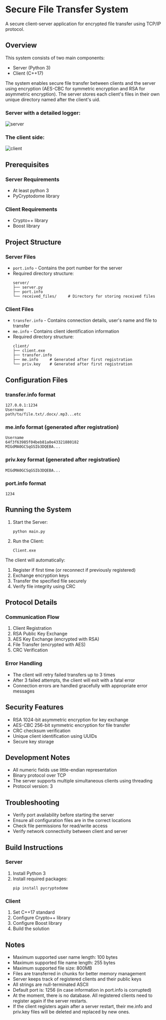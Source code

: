 # Secure File Transfer System
A secure client-server application for encrypted file transfer using TCP/IP protocol.

## Overview
This system consists of two main components:
- Server (Python 3)
- Client (C++17)

The system enables secure file transfer between clients and the server using encryption (AES-CBC for symmetric encryption and RSA for asymmetric encryption).
The server stores each client's files in their own unique directory named after the client's uid.

### Server with a detailed logger:
![server](https://github.com/user-attachments/assets/798f333e-0025-4796-a24e-8acdae20d81b)

### The client side:
![client](https://github.com/user-attachments/assets/541a6935-8ce2-404b-bbda-7276ad80fc4e)


## Prerequisites

### Server Requirements
- At least python 3
- PyCryptodome library

### Client Requirements
- Crypto++ library
- Boost library

## Project Structure

### Server Files
- `port.info` - Contains the port number for the server
- Required directory structure:
  ```
  server/
  ├── server.py
  ├── port.info
  └── received_files/     # Directory for storing received files
  ```

### Client Files
- `transfer.info` - Contains connection details, user's name and file to transfer
- `me.info` - Contains client identification information
- Required directory structure:
  ```
  client/
  ├── client.exe
  ├── transfer.info
  ├── me.info	  # Generated after first registration
  └── priv.key    # Generated after first registration
  ```

## Configuration Files

### transfer.info format
```
127.0.0.1:1234
Username
path/to/file.txt/.docx/.mp3...etc
```

### me.info format (generated after registration)
```
Username
64f3f63985f04beb81a0e43321880182
MIGdMA0GCSqGSIb3DQEBA...
```

### priv.key format (generated after registration)
```
MIGdMA0GCSqGSIb3DQEBA...
```

### port.info format
```
1234
```

## Running the System

1. Start the Server:
   ```bash\cmd
   python main.py
   ```

2. Run the Client:
   ```bash\cmd
   Client.exe
   ```

The client will automatically:
1. Register if first time (or reconnect if previously registered)
2. Exchange encryption keys
3. Transfer the specified file securely
4. Verify file integrity using CRC

## Protocol Details

### Communication Flow
1. Client Registration
2. RSA Public Key Exchange
3. AES Key Exchange (encrypted with RSA)
4. File Transfer (encrypted with AES)
5. CRC Verification

### Error Handling
- The client will retry failed transfers up to 3 times
- After 3 failed attempts, the client will exit with a fatal error
- Connection errors are handled gracefully with appropriate error messages

## Security Features
- RSA 1024-bit asymmetric encryption for key exchange
- AES-CBC 256-bit symmetric encryption for file transfer
- CRC checksum verification
- Unique client identification using UUIDs
- Secure key storage

## Development Notes
- All numeric fields use little-endian representation
- Binary protocol over TCP
- The server supports multiple simultaneous clients using threading
- Protocol version: 3

## Troubleshooting
- Verify port availability before starting the server
- Ensure all configuration files are in the correct locations
- Check file permissions for read/write access
- Verify network connectivity between client and server

## Build Instructions

### Server
1. Install Python 3
2. Install required packages:
   ```bash\cmd
   pip install pycryptodome
   ```

### Client
1. Set C++17 standard
2. Configure Crypto++ library
3. Configure Boost library
3. Build the solution

## Notes
- Maximum supported user name length: 100 bytes
- Maximum supported file name length: 255 bytes
- Maximum supported file size: 800MB
- Files are transferred in chunks for better memory management
- Server keeps track of registered clients and their public keys
- All strings are null-terminated ASCII
- Default port is: 1256 (in case information in port.info is corrupted)
- At the moment, there is no database. All registered clients need to register again if the server restarts.
- If the client registers again after a server restart, their me.info and priv.key files will be deleted and replaced by new ones.
